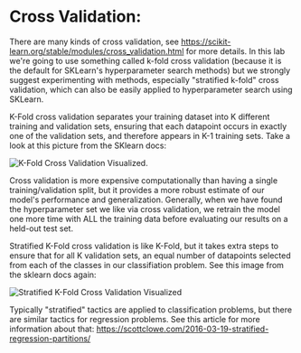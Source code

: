 # Cross Validation:

There are many kinds of cross validation, see https://scikit-learn.org/stable/modules/cross_validation.html for more details. In this lab we're going to use something called k-fold cross validation (because it is the default for SKLearn's hyperparameter search methods) but we strongly suggest experimenting with methods, especially "stratified k-fold" cross validation, which can also be easily applied to hyperparameter search using SKLearn. 

K-Fold cross validation separates your training dataset into K different training and validation sets, ensuring that each datapoint occurs in exactly one of the validation sets, and therefore appears in K-1 training sets. Take a look at this picture from the SKlearn docs:

![K-Fold Cross Validation Visualized.](https://scikit-learn.org/stable/_images/sphx_glr_plot_cv_indices_0041.png)

Cross validation is more expensive computationally than having a single training/validation split, but it provides a more robust estimate of our model's performance and generalization. Generally, when we have found the hyperparameter set we like via cross validation, we retrain the model one more time with ALL the training data before evaluating our results on a held-out test set. 

Stratified K-Fold cross validation is like K-Fold, but it takes extra steps to ensure that for all K validation sets, an equal number of datapoints selected from each of the classes in our classifiation problem. See this image from the sklearn docs again:

![Stratified K-Fold Cross Validation Visualized](https://scikit-learn.org/stable/_images/sphx_glr_plot_cv_indices_0071.png)

Typically "stratified" tactics are applied to classification problems, but there are similar tactics for regression problems. See this article for more information about that: https://scottclowe.com/2016-03-19-stratified-regression-partitions/